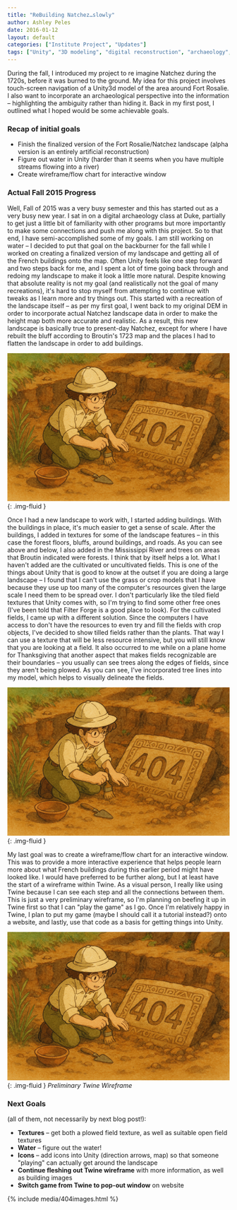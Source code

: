 ```yaml
---
title: "ReBuilding Natchez…slowly"
author: Ashley Peles
date: 2016-01-12
layout: default
categories: ["Institute Project", "Updates"]
tags: ["Unity", "3D modeling", "digital reconstruction", "archaeology", "Natchez", "Fort Rosalie", "historical reconstruction"]
---
```

During the fall, I introduced my project to re imagine Natchez during the 1720s, before it was burned to the ground. My idea for this project involves touch-screen navigation of a Unity3d model of the area around Fort Rosalie. I also want to incorporate an archaeological perspective into the information – highlighting the ambiguity rather than hiding it. Back in my first post, I outlined what I hoped would be some achievable goals.

### Recap of initial goals
* Finish the finalized version of the Fort Rosalie/Natchez landscape (alpha version is an entirely artificial reconstruction)
* Figure out water in Unity (harder than it seems when you have multiple streams flowing into a river)
* Create wireframe/flow chart for interactive window

### Actual Fall 2015 Progress

Well, Fall of 2015 was a very busy semester and this has started out as a very busy new year. I sat in on a digital archaeology class at Duke, partially to get just a little bit of familiarity with other programs but more importantly to make some connections and push me along with this project. So to that end, I have semi-accomplished some of my goals. I am still working on water – I decided to put that goal on the backburner for the fall while I worked on creating a finalized version of my landscape and getting all of the French buildings onto the map. Often Unity feels like one step forward and two steps back for me, and I spent a lot of time going back through and redoing my landscape to make it look a little more natural. Despite knowing that absolute reality is not my goal (and realistically not the goal of many recreations), it's hard to stop myself from attempting to continue with tweaks as I learn more and try things out. This started with a recreation of the landscape itself – as per my first goal, I went back to my original DEM in order to incorporate actual Natchez landscape data in order to make the height map both more accurate and realistic. As a result, this new landscape is basically true to present-day Natchez, except for where I have rebuilt the bluff according to Broutin's 1723 map and the places I had to flatten the landscape in order to add buildings.

![Natchez landscape reconstruction progress](/images/posts/404.png){: .img-fluid }

Once I had a new landscape to work with, I started adding buildings. With the buildings in place, it's much easier to get a sense of scale. After the buildings, I added in textures for some of the landscape features – in this case the forest floors, bluffs, around buildings, and roads. As you can see above and below, I also added in the Mississippi River and trees on areas that Broutin indicated were forests. I think that by itself helps a lot. What I haven't added are the cultivated or uncultivated fields. This is one of the things about Unity that is good to know at the outset if you are doing a large landscape – I found that I can't use the grass or crop models that I have because they use up too many of the computer's resources given the large scale I need them to be spread over. I don't particularly like the tiled field textures that Unity comes with, so I'm trying to find some other free ones (I've been told that Filter Forge is a good place to look). For the cultivated fields, I came up with a different solution. Since the computers I have access to don't have the resources to even try and fill the fields with crop objects, I've decided to show tilled fields rather than the plants. That way I can use a texture that will be less resource intensive, but you will still know that you are looking at a field. It also occurred to me while on a plane home for Thanksgiving that another aspect that makes fields recognizable are their boundaries – you usually can see trees along the edges of fields, since they aren't being plowed. As you can see, I've incorporated tree lines into my model, which helps to visually delineate the fields.

![Natchez model with buildings and landscape features](/images/posts/404.png){: .img-fluid }

My last goal was to create a wireframe/flow chart for an interactive window. This was to provide a more interactive experience that helps people learn more about what French buildings during this earlier period might have looked like. I would have preferred to be further along, but I at least have the start of a wireframe within Twine. As a visual person, I really like using Twine because I can see each step and all the connections between them. This is just a very preliminary wireframe, so I'm planning on beefing it up in Twine first so that I can "play the game" as I go. Once I'm relatively happy in Twine, I plan to put my game (maybe I should call it a tutorial instead?) onto a website, and lastly, use that code as a basis for getting things into Unity.

![Preliminary Twine Wireframe](/images/posts/404.png){: .img-fluid }
*Preliminary Twine Wireframe*

### Next Goals
(all of them, not necessarily by next blog post!):

* **Textures** – get both a plowed field texture, as well as suitable open field textures
* **Water** – figure out the water!
* **Icons** – add icons into Unity (direction arrows, map) so that someone "playing" can actually get around the landscape
* **Continue fleshing out Twine wireframe** with more information, as well as building images
* **Switch game from Twine to pop-out window** on website

{% include media/404images.html %}